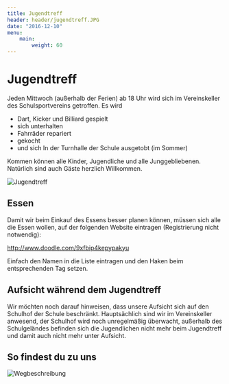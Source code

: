```yaml
---
title: Jugendtreff
header: header/jugendtreff.JPG
date: "2016-12-10"
menu:
    main:
        weight: 60
---
```


# Jugendtreff

Jeden Mittwoch (außerhalb der Ferien) ab 18 Uhr wird sich im Vereinskeller des Schulsportvereins getroffen. Es wird

* Dart, Kicker und Billiard gespielt
* sich unterhalten
* Fahrräder repariert
* gekocht
* und sich In der Turnhalle der Schule ausgetobt (im Sommer)

Kommen können alle Kinder, Jugendliche und alle Junggebliebenen. Natürlich sind auch Gäste herzlich Willkommen.

![Jugendtreff](jugendtreff/DSC_0043_3.JPG)

## Essen

Damit wir beim Einkauf des Essens besser planen können, müssen sich alle die Essen wollen, auf der folgenden Website eintragen (Registrierung nicht notwendig):  

http://www.doodle.com/9xfbip4kepypakyu 

Einfach den Namen in die Liste eintragen und den Haken beim entsprechenden Tag setzen.

## Aufsicht während dem Jugendtreff

Wir möchten noch darauf hinweisen, dass unsere Aufsicht sich auf den Schulhof der Schule beschränkt. Hauptsächlich sind wir im Vereinskeller anwesend, der Schulhof wird noch unregelmäßig überwacht, außerhalb des Schulgeländes befinden sich die Jugendlichen nicht mehr beim Jugendtreff und damit auch nicht mehr unter Aufsicht.

## So findest du zu uns

![Wegbeschreibung](wegbeschreibung.png)
